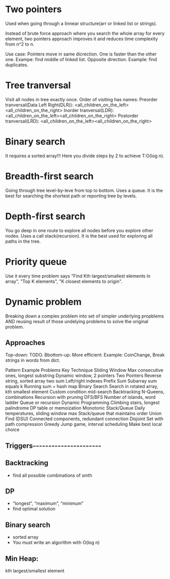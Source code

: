 # Two pointers
Used when going through a linnear structure(arr or linked list or strings).

Instead of brute force approach where you search the whole array for every element, two pointers approach improves it and reduces time complexity from n^2 to n.

Use case:
Pointers move in same dicrection. One is faster than the other one. Exampe: find middle of linked list.
Opposite direction. Example: find duplicates.


# Tree tranversal
Visit all nodes in tree exactly once.
Order of visiting has names:
Preorder tranversal(Data Left Right(DLR)): <root><all_children_on_the_left><all_children_on_the_right>
Inorder tranversal(LDR): <all_children_on_the_left><root><all_children_on_the_right>
Postorder tranversal(LRD): <all_children_on_the_left><all_children_on_the_right><root>

# Binary search
It requires a sorted array!!! Here you divide steps by 2 to achieve T:O(log n).

# Breadth-first search
Going through tree level-by-leve from top to bottom. Uses a queue.
It is the best for searching the shortest path or reporting tree by levels.

# Depth-first search
You go deep in one route to explore all nodes before you explore other nodes. Uses a call stack(recursion).
It is the best used for exploring all paths in the tree.


# Priority queue
Use it every time problem says "Find Kth largest/smallest elements in array", "Top K elements", "K closest elements to origin". 

# Dynamic problem
Breaking down a complex problem into set of simpler underlying propblems AND reusing result of those undelying problems to solve the original problem.
## Approaches
Top-down: TODO.
Bbottom-up: More efficient: Example: CoinChange, Break strings in words from dict.



<!-- 
Reverse the second half of a linked list​
Find all anagrams in a string​
Merge overlapping intervals -->




Pattern	              Example Problems	                            Key Technique
Sliding Window	      Max consecutive ones, longest substring	      Dynamic window, 2 pointers
Two Pointers	        Reverse string, sorted array two sum	        Left/right indexes
Prefix Sum	          Subarray sum equals k	                        Running sum + hash map
Binary Search	        Search in rotated array, kth smallest element	Custom condition mid-search
Backtracking	        N-Queens, combinations	                      Recursion with pruning
DFS/BFS	              Number of islands, word ladder	              Queue or recursion
Dynamic Programming	  Climbing stairs, longest palindrome	          DP table or memoization
Monotonic Stack/Queue	Daily temperatures, sliding window max	      Stack/queue that maintains order
Union Find (DSU)	    Connected components, redundant connection	  Disjoint Set with path compression
Greedy	              Jump game, interval scheduling	              Make best local choice

## Triggers----------------------

## Backtracking
- find all possible combinations of smth

## DP
- “longest”, “maximum”, “minimum”
- find optimal solution

## Binary search 
- sorted array
- You must write an algorithm with O(log n)

## Min Heap:
kth largest/smallest element